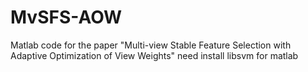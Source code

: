 # MvSFS-AOW
Matlab code for the paper "Multi-view Stable Feature Selection with Adaptive Optimization of View Weights"
need install libsvm for matlab
